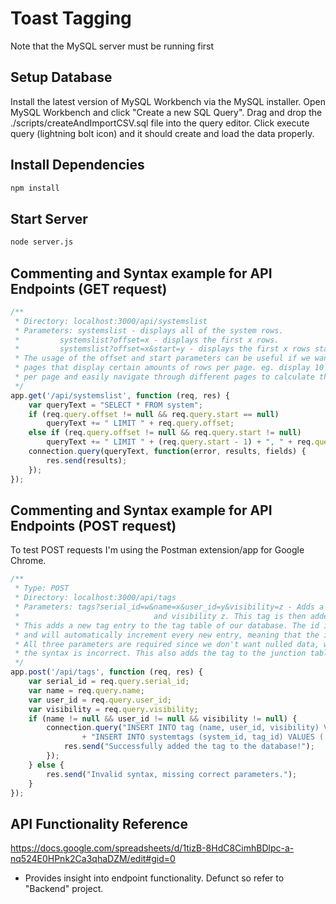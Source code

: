 # Toast Tagging
Note that the MySQL server must be running first

## Setup Database
Install the latest version of MySQL Workbench via the MySQL installer. 
Open MySQL Workbench and click "Create a new SQL Query".
Drag and drop the ./scripts/createAndImportCSV.sql file into the query editor.
Click execute query (lightning bolt icon) and it should create and load the data properly.

## Install Dependencies
```bash
npm install
```
## Start Server
```bash
node server.js
```

## Commenting and Syntax example for API Endpoints (GET request)
```javascript
/**
 * Directory: localhost:3000/api/systemslist
 * Parameters: systemslist - displays all of the system rows.
 * 	       systemslist?offset=x - displays the first x rows.
 * 	       systemslist?offset=x&start=y - displays the first x rows starting at entry y.
 * The usage of the offset and start parameters can be useful if we want to have
 * pages that display certain amounts of rows per page. eg. display 10 systems
 * per page and easily navigate through different pages to calculate the offsets and starting entries.
 */
app.get('/api/systemslist', function (req, res) {
	var queryText = "SELECT * FROM system";
	if (req.query.offset != null && req.query.start == null)
		queryText += " LIMIT " + req.query.offset;
	else if (req.query.offset != null && req.query.start != null)
		queryText += " LIMIT " + (req.query.start - 1) + ", " + req.query.offset;
	connection.query(queryText, function(error, results, fields) {
		res.send(results);
	});
});
```

## Commenting and Syntax example for API Endpoints (POST request)
To test POST requests I'm using the Postman extension/app for Google Chrome.
```javascript
/**
 * Type: POST
 * Directory: localhost:3000/api/tags
 * Parameters: tags?serial_id=w&name=x&user_id=y&visibility=z - Adds a tag entry to the tag table with name x, user id y, 
 * 								and visibility z. This tag is then added to system w.
 * This adds a new tag entry to the tag table of our database. The id is a primary key
 * and will automatically increment every new entry, meaning that the id's will stay unique.
 * All three parameters are required since we don't want nulled data, web page will respond if
 * the syntax is incorrect. This also adds the tag to the junction table corresponding to the system id.
 */
app.post('/api/tags', function (req, res) {
	var serial_id = req.query.serial_id;
	var name = req.query.name;
	var user_id = req.query.user_id;
	var visibility = req.query.visibility;
	if (name != null && user_id != null && visibility != null) {
		connection.query("INSERT INTO tag (name, user_id, visibility) VALUES ('" + name + "', " + user_id + ", " + visibility + ")"
				+ "INSERT INTO systemtags (system_id, tag_id) VALUES ('" + serial_id + "', '(SELECT id FROM tag ORDER BY ID DESC LIMIT 1)')", function(error, results, fields) {
			res.send("Successfully added the tag to the database!");
		});
	} else {
		res.send("Invalid syntax, missing correct parameters.");
	}
});
```
## API Functionality Reference
https://docs.google.com/spreadsheets/d/1tizB-8HdC8CimhBDlpc-a-nq524E0HPnk2Ca3qhaDZM/edit#gid=0
- Provides insight into endpoint functionality. Defunct so refer to "Backend" project.
